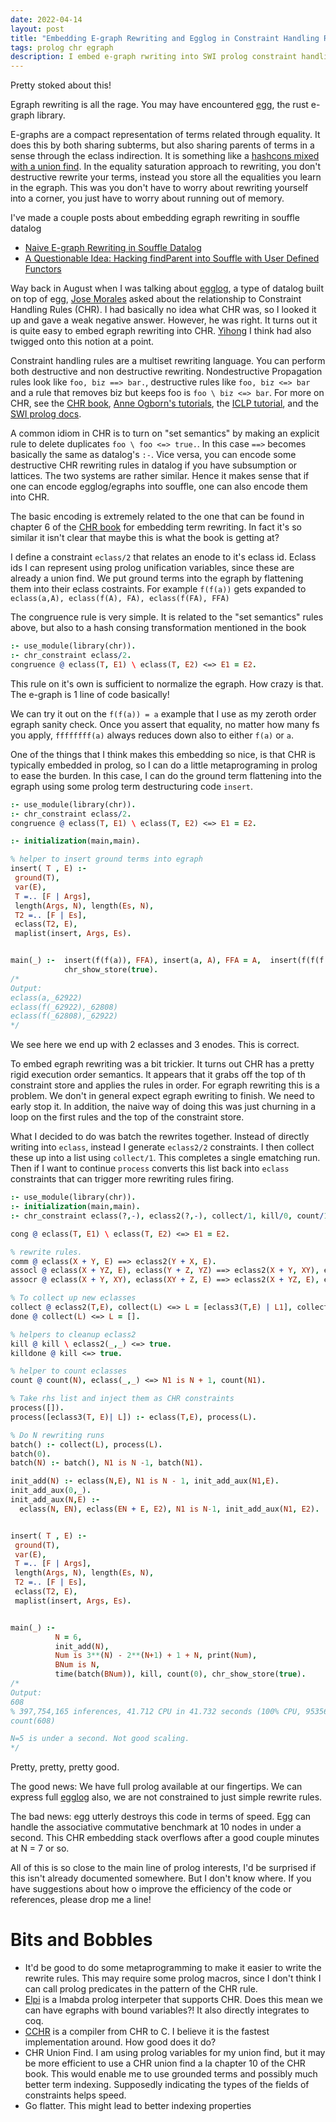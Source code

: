```yaml
---
date: 2022-04-14
layout: post
title: "Embedding E-graph Rewriting and Egglog in Constraint Handling Rules"
tags: prolog chr egraph
description: I embed e-graph rwriting into SWI prolog constraint handling rules
---
```


Pretty stoked about this!

Egraph rewriting is all the rage. You may have encountered [egg](https://egraphs-good.github.io/), the rust e-graph library. 

E-graphs are a compact representation of terms related through equality. It does this by both sharing subterms, but also sharing parents of terms in a sense through the eclass indirection. It is something like a [hashcons mixed with a union find](https://www.philipzucker.com/egraph-1/). In the equality saturation approach to rewriting, you don't destructive rewrite your terms, instead you store all the equalities you learn in the egraph. This was you don't have to worry about rewriting yourself into a corner, you just have to worry about running out of memory.

I've made a couple posts about embedding egraph rewriting in souffle datalog 
 - [Naive E-graph Rewriting in Souffle Datalog](https://www.philipzucker.com/datalog-egraph-deux/)
 - [A Questionable Idea: Hacking findParent into Souffle with User Defined Functors](https://www.philipzucker.com/datalog-egraph-deux/)

Way back in August when I was talking about [egglog](http://www.philipzucker.com/egglog/), a type of datalog built on top of egg, [Jose Morales](https://twitter.com/notjfmc/status/1422215450675535877?s=20&amp;t=RyHMtBS3ySaALLC9MuGmUA) asked about the relationship to Constraint Handling Rules (CHR). I had basically no idea what CHR was, so I looked it up and gave a weak negative answer. However, he was right. It turns out it is quite easy to embed egraph rewriting into CHR. [Yihong](https://github.com/yihozhang/cchr/blob/master/experiment/egraph.cchr) I think had also twigged onto this notion at a point.

Constraint handling rules are a multiset rewriting language. You can perform both destructive and non destructive rewriting. Nondestructive Propagation rules look like `foo, biz ==> bar.`, destructive rules like `foo, biz <=> bar` and a rule that removes biz but keeps foo is `foo \ biz <=> bar`. For more on CHR, see the [CHR book](http://www.informatik.uni-ulm.de/pm/fileadmin/pm/home/fruehwirth/constraint-handling-rules-book.html), [Anne Ogborn's tutorials](https://github.com/Anniepoo/swiplchrtut/blob/master/basics.adoc), the [ICLP tutorial](https://dtai.cs.kuleuven.be/CHR/files/tutorial_iclp2008.pdf), and the [SWI prolog docs](https://www.swi-prolog.org/pldoc/man?section=chr).

A common idiom in CHR is to turn on "set semantics" by making an explicit rule to delete duplicates `foo \ foo <=> true.`. In this case `==>` becomes basically the same as datalog's `:-`. Vice versa, you can encode some destructive CHR rewriting rules in datalog if you have subsumption or lattices. The two systems are rather similar. Hence it makes sense that if one can encode egglog/egraphs into souffle, one can also encode them into CHR.

The basic encoding is extremely related to the one that can be found in chapter 6 of the [CHR book](http://www.informatik.uni-ulm.de/pm/fileadmin/pm/home/fruehwirth/constraint-handling-rules-book.html) for embedding term rewriting. In fact it's so similar it isn't clear that maybe this is what the book is getting at?

I define a constraint `eclass/2` that relates an enode to it's eclass id. Eclass ids I can represent using prolog unification variables, since these are already a union find. We put ground terms into the egraph by flattening them into their eclass costraints. For example `f(f(a))` gets expanded to `eclass(a,A), eclass(f(A), FA), eclass(f(FA), FFA)`

The congruence rule is very simple. It is related to the "set semantics" rules above, but also to a hash consing transformation mentioned in the book

```prolog
:- use_module(library(chr)).
:- chr_constraint eclass/2.
congruence @ eclass(T, E1) \ eclass(T, E2) <=> E1 = E2.
```

This rule on it's own is sufficient to normalize the egraph. How crazy is that. The e-graph is 1 line of code basically!

We can try it out on the `f(f(a)) = a` example that I use as my zeroth order egraph sanity check. Once you assert that equality, no matter how many fs you apply, `ffffffff(a)` always reduces down also to either `f(a)` or `a`.

One of the things that I think makes this embedding so nice, is that CHR is typically embedded in prolog, so I can do a little metaprograming in prolog to ease the burden. In this case, I can do the ground term flattening into the egraph using some prolog term destructuring code `insert`.

```prolog
:- use_module(library(chr)).
:- chr_constraint eclass/2.
congruence @ eclass(T, E1) \ eclass(T, E2) <=> E1 = E2.

:- initialization(main,main).

% helper to insert ground terms into egraph
insert( T , E) :-
 ground(T),
 var(E),
 T =.. [F | Args],
 length(Args, N), length(Es, N),
 T2 =.. [F | Es],
 eclass(T2, E),
 maplist(insert, Args, Es).


main(_) :-  insert(f(f(a)), FFA), insert(a, A), FFA = A,  insert(f(f(f(f(a)))), _FFFFA),
            chr_show_store(true).
/*
Output:
eclass(a,_62922)
eclass(f(_62922),_62808)
eclass(f(_62808),_62922)
*/
```

We see here we end up with 2 eclasses and 3 enodes. This is correct.

To embed egraph rewriting was a bit trickier. It turns out CHR has a pretty rigid execution order semantics. It appears that it grabs off the top of th constraint store and applies the rules in order. For egraph rewriting this is a problem. We don't in general expect egraph ewriting to finish. We need to early stop it. In addition, the naive way of doing this was just churning in a loop on the first rules and the top of the constraint store.
 
What I decided to do was batch the rewrites together. Instead of directly writing into `eclass`, instead I generate `eclass2/2` constraints. I then collect these up into a list using `collect/1`. This completes a single ematching run. Then if I want to continue `process` converts this list back into `eclass` constraints that can trigger more rewriting rules firing.


```prolog
:- use_module(library(chr)).
:- initialization(main,main).
:- chr_constraint eclass(?,-), eclass2(?,-), collect/1, kill/0, count/1.

cong @ eclass(T, E1) \ eclass(T, E2) <=> E1 = E2.

% rewrite rules.
comm @ eclass(X + Y, E) ==> eclass2(Y + X, E).
assocl @ eclass(X + YZ, E), eclass(Y + Z, YZ) ==> eclass2(X + Y, XY), eclass2(XY + Z, E).
assocr @ eclass(X + Y, XY), eclass(XY + Z, E) ==> eclass2(X + YZ, E), eclass2(Y + Z, YZ).

% To collect up new eclasses
collect @ eclass2(T,E), collect(L) <=> L = [eclass3(T,E) | L1], collect(L1).
done @ collect(L) <=> L = [].

% helpers to cleanup eclass2
kill @ kill \ eclass2(_,_) <=> true.
killdone @ kill <=> true.

% helper to count eclasses
count @ count(N), eclass(_,_) <=> N1 is N + 1, count(N1).

% Take rhs list and inject them as CHR constraints 
process([]).
process([eclass3(T, E)| L]) :- eclass(T,E), process(L).

% Do N rewriting runs
batch() :- collect(L), process(L).
batch(0).
batch(N) :- batch(), N1 is N -1, batch(N1).

init_add(N) :- eclass(N,E), N1 is N - 1, init_add_aux(N1,E).
init_add_aux(0,_).
init_add_aux(N,E) :-
  eclass(N, EN), eclass(EN + E, E2), N1 is N-1, init_add_aux(N1, E2).


insert( T , E) :-
 ground(T),
 var(E),
 T =.. [F | Args],
 length(Args, N), length(Es, N),
 T2 =.. [F | Es],
 eclass(T2, E),
 maplist(insert, Args, Es).


main(_) :- 
          N = 6,
          init_add(N),
          Num is 3**(N) - 2**(N+1) + 1 + N, print(Num),
          BNum is N,
          time(batch(BNum)), kill, count(0), chr_show_store(true).
/*
Output:
608
% 397,754,165 inferences, 41.712 CPU in 41.732 seconds (100% CPU, 9535677 Lips)
count(608)

N=5 is under a second. Not good scaling.
*/
```

Pretty, pretty, pretty good.

The good news: We have full prolog available at our fingertips. We can express full  [egglog](http://www.philipzucker.com/egglog/) also, we are not constrained to just simple rewrite rules.

The bad news: egg utterly destroys this code in terms of speed. Egg can handle the associative commutative benchmark at 10 nodes in under a second. This CHR embedding stack overflows after a good couple minutes at N = 7 or so.

All of this is so close to the main line of prolog interests, I'd be surprised if this isn't already documented somewhere. But I don't know where. If you have suggestions about how o improve the efficiency of the code or references, please drop me a line!

# Bits and Bobbles

- It'd be good to do some metaprogramming to make it easier to write the rewrite rules. This may require some prolog macros, since I don't think I can call prolog predicates in the pattern of the CHR rule.
- [Elpi](https://github.com/LPCIC/elpi) is a lmabda prolog interpeter that supports CHR. Does this mean we can have egraphs with bound variables?! It also directly integrates to coq.
- [CCHR](https://github.com/nickmain/cchr) is a compiler from CHR to C. I believe it is the fastest implementation around. How good does it do?
- CHR Union Find. I am using prolog variables for my union find, but it may be more efficient to use a CHR union find a la chapter 10 of the CHR book. This would enable me to use grounded terms and possibly much better term indexing. Supposedly indicating the types of the fields of constraints helps speed.
- Go flatter. This might lead to better indexing properties